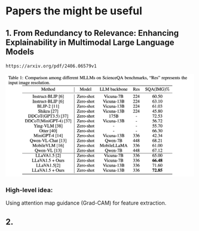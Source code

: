 # Papers the might be useful

## 1. From Redundancy to Relevance: Enhancing Explainability in Multimodal Large Language Models

    https://arxiv.org/pdf/2406.06579v1

![alt text](image.png)

### High-level idea:

Using attention map guidance (Grad-CAM) for feature extraction. 

## 2.